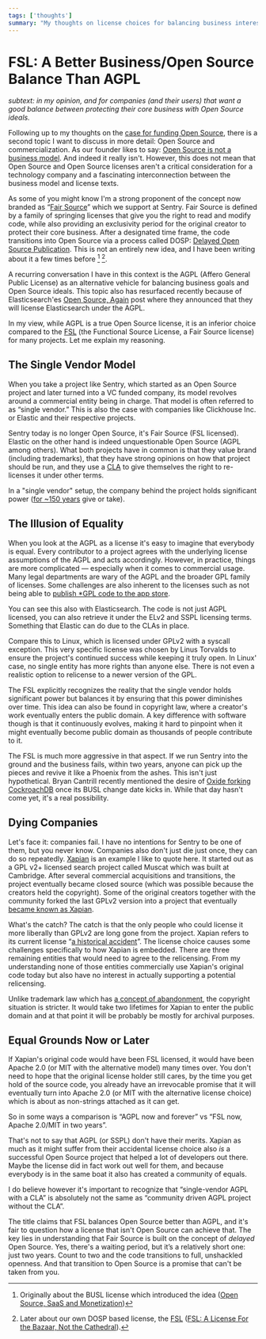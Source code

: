 ```yaml
---
tags: ['thoughts']
summary: "My thoughts on license choices for balancing business interests and"
---
```


# FSL: A Better Business/Open Source Balance Than AGPL

*subtext: in my opinion, and for companies (and their users) that want a
good balance between protecting their core business with Open Source
ideals.*

Following up to my thoughts on the [case for funding Open Source](/2024/9/19/open-source-tax/), there is a second topic I want to
discuss in more detail: Open Source and commercialization.  As our
founder likes to say: [Open Source is not a business model](https://cra.mr/open-source-is-not-a-business-model/).  And indeed it
really isn't.  However, this does not mean that Open Source and Open
Source licenses aren't a critical consideration for a technology company
and a fascinating interconnection between the business model and license
texts.

As some of you might know I'm a strong proponent of the concept now
branded as “[Fair Source](https://fair.io/about/)” which we support at
Sentry.  Fair Source is defined by a family of springing licenses that
give you the right to read and modify code, while also providing an
exclusivity period for the original creator to protect their core
business.  After a designated time frame, the code transitions into Open
Source via a process called DOSP: [Delayed Open Source Publication](https://opensource.org/delayed-open-source-publication).  This is not
an entirely new idea, and I have been writing about it a few times before
[^1] [^2].

A recurring conversation I have in this context is the AGPL (Affero
General Public License) as an alternative vehicle for balancing business
goals and Open Source ideals.  This topic also has resurfaced recently
because of Elasticsearch'es [Open Source, Again](https://www.elastic.co/blog/elasticsearch-is-open-source-again) post
where they announced that they will license Elasticsearch under the AGPL.

In my view, while AGPL is a true Open Source license, it is an inferior
choice compared to the [FSL](https://fsl.software/) (the Functional
Source License, a Fair Source license) for many projects.  Let me explain
my reasoning.

## The Single Vendor Model

When you take a project like Sentry, which started as an Open Source
project and later turned into a VC funded company, its model revolves
around a commercial entity being in charge.  That model is often referred
to as “single vendor.”  This is also the case with companies like
Clickhouse Inc. or Elastic and their respective projects.

Sentry today is no longer Open Source, it's Fair Source (FSL licensed).
Elastic on the other hand is indeed unquestionable Open Source (AGPL among
others).  What both projects have in common is that they value brand
(including trademarks), that they have strong opinions on how that project
should be run, and they use a [CLA](https://en.wikipedia.org/wiki/Contributor_License_Agreement) to give
themselves the right to re-licenses it under other terms.

In a "single vendor" setup, the company behind the project holds
significant power ([for ~150 years](https://en.wikipedia.org/wiki/List_of_copyright_terms_of_countries)
give or take).

## The Illusion of Equality

When you look at the AGPL as a license it's easy to imagine that everybody
is equal.  Every contributor to a project agrees with the underlying
license assumptions of the AGPL and acts accordingly.  However, in
practice, things are more complicated — especially when it comes to
commercial usage.  Many legal departments are wary of the AGPL and the
broader GPL family of licenses.  Some challenges are also inherent to the
licenses such as not being able to [publish *GPL code to the app store](https://www.fsf.org/blogs/licensing/more-about-the-app-store-gpl-enforcement).

You can see this also with Elasticsearch.  The code is not just AGPL
licensed, you can also retrieve it under the ELv2 and SSPL licensing
terms.  Something that Elastic can do due to the CLAs in place.

Compare this to Linux, which is licensed under GPLv2 with a syscall
exception.  This very specific license was chosen by Linus Torvalds to
ensure the project's continued success while keeping it truly open.  In
Linux' case, no single entity has more rights than anyone else.  There is
not even a realistic option to relicense to a newer version of the GPL.

The FSL explicitly recognizes the reality that the single vendor holds
significant power but balances it by ensuring that this power diminishes
over time.  This idea can also be found in copyright law, where a
creator's work eventually enters the public domain.  A key difference with
software though is that it continuously evolves, making it hard to
pinpoint when it might eventually become public domain as thousands of
people contribute to it.

The FSL is much more aggressive in that aspect.  If we run Sentry into the
ground and the business fails, within two years, anyone can pick up the
pieces and revive it like a Phoenix from the ashes.  This isn't just
hypothetical.  Bryan Cantrill recently mentioned the desire of [Oxide
forking CockroachDB](https://news.ycombinator.com/item?id=41258843)
once its BUSL change date kicks in.  While that day hasn't come yet, it's
a real possibility.

## Dying Companies

Let's face it: companies fail.  I have no intentions for Sentry to be one
of them, but you never know.  Companies also don't just die just once,
they can do so repeatedly.  [Xapian](https://xapian.org/) is an example
I like to quote here.  It started out as a GPL v2+ licensed search project
called Muscat which was built at Cambridge.  After several commercial
acquisitions and transitions, the project eventually became closed source
(which was possible because the creators held the copyright).  Some of the
original creators together with the community forked the last GPLv2
version into a project that eventually [became known as Xapian](https://xapian.org/history).

What's the catch?  The catch is that the only people who could license it
more liberally than GPLv2 are long gone from the project.  Xapian
refers to its current license “[a historical accident](https://trac.xapian.org/wiki/Licensing)”.  The license choice causes
some challenges specifically to how Xapian is embedded.  There are three
remaining entities that would need to agree to the relicensing.  From my
understanding none of those entities commercially use Xapian's original
code today but also have no interest in actually supporting a potential
relicensing.

Unlike trademark law which has [a concept of abandonment](https://www.law.cornell.edu/uscode/text/15/1127), the copyright
situation is stricter.  It would take two lifetimes for Xapian to enter the
public domain and at that point it will be probably be mostly for archival
purposes.

## Equal Grounds Now or Later

If Xapian's original code would have been FSL licensed, it would have been
Apache 2.0 (or MIT with the alternative model) many times over.  You don't
need to hope that the original license holder still cares, by the time you
get hold of the source code, you already have an irrevocable promise that
it will eventually turn into Apache 2.0 (or MIT with the alternative license
choice) which is about as non-strings attached as it can get.

So in some ways a comparison is “AGPL now and forever” vs “FSL now, Apache
2.0/MIT in two years”.

That's not to say that AGPL (or SSPL) don't have their merits.  Xapian as
much as it might suffer from their accidental license choice also *is* a
successful Open Source project that helped a lot of developers out there.
Maybe the license did in fact work out well for them, and because
everybody is in the same boat it also has created a community of equals.

I do believe however it's important to recognize that “single-vendor AGPL
with a CLA” is absolutely not the same as “community driven AGPL project
without the CLA”.

The title claims that FSL balances Open Source better than AGPL, and it's
fair to question how a license that isn't Open Source can achieve that.
The key lies in understanding that Fair Source is built on the concept of
*delayed* Open Source.  Yes, there's a waiting period, but it’s a
relatively short one: just two years.  Count to two and the code
transitions to full, unshackled openness.  And that transition to Open
Source is a promise that can't be taken from you.

[^1]: Originally about the BUSL license which introduced the idea
([Open Source, SaaS and Monetization](/2019/11/4/open-source-and-saas/))

[^2]: Later about our own DOSP based license, the [FSL](https://fsl.software/)
([FSL: A License For the Bazaar, Not the Cathedral](https://lucumr.pocoo.org/2023/11/19/cathedral-and-bazaaar-licensing/)).
